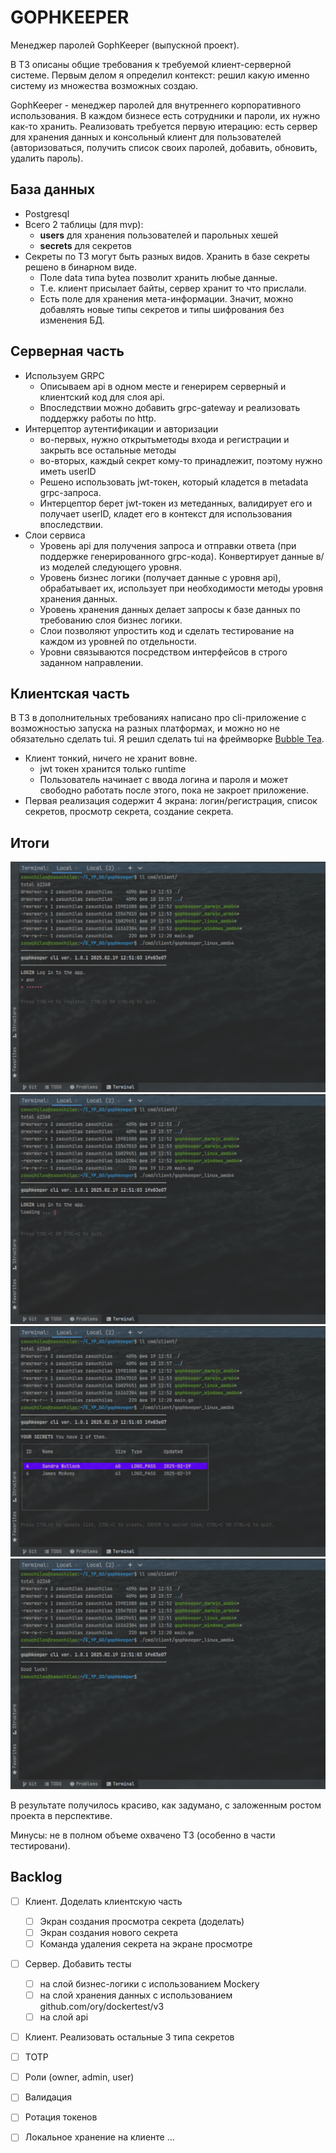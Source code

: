 # GOPHKEEPER
Менеджер паролей GophKeeper (выпускной проект).

В ТЗ описаны общие требования к требуемой клиент-серверной системе.
Первым делом я определил контекст: решил какую именно систему из множества возможных создаю.

GophKeeper - менеджер паролей для внутреннего корпоративного использования.
В каждом бизнесе есть сотрудники и пароли, их нужно как-то хранить.
Реализовать требуется первую итерацию: есть сервер для хранения данных и консольный клиент
для пользователей (авторизоваться, получить список своих паролей, добавить, обновить, удалить пароль).

## База данных

- Postgresql
- Всего 2 таблицы (для mvp):
  - **users** для хранения пользователей и парольных хешей
  - **secrets** для секретов
- Секреты по ТЗ могут быть разных видов. Хранить в базе секреты решено в бинарном виде.
  - Поле data типа bytea позволит хранить любые данные.
  - Т.е. клиент присылает байты, сервер хранит то что прислали.
  - Есть поле для хранения мета-информации. Значит, можно добавлять новые типы секретов и типы шифрования без изменения БД.

## Серверная часть

- Используем GRPC
  - Описываем api в одном месте и генерирем серверный и клиентский код для слоя api.
  - Впоследствии можно добавить grpc-gateway и реализовать поддержку работы по http.
- Интерцептор аутентификации и авторизации
  - во-первых, нужно открытьметоды входа и регистрации и закрыть все остальные методы
  - во-вторых, каждый секрет кому-то принадлежит, поэтому нужно иметь userID
  - Решено использовать jwt-токен, который кладется в metadata grpc-запроса.
  - Интерцептор берет jwt-токен из метеданных, валидирует его и получает userID, кладет его в контекст для использования впоследствии.
- Слои сервиса
  - Уровень api для получения запроса и отправки ответа (при поддержке генерированного grpc-кода). Конвертирует данные в/из моделей следующего уровня.
  - Уровень бизнес логики (получает данные с уровня api), обрабатывает их, использует при необходимости методы уровня хранения данных.
  - Уровень хранения данных делает запросы к базе данных по требованию слоя бизнес логики.
  - Слои позволяют упростить код и сделать тестирование на каждом из уровней по отдельности.
  - Уровни связываются посредством интерфейсов в строго заданном направлении.

## Клиентская часть

В ТЗ в дополнительных требованиях написано про cli-приложение
с возможностью запуска на разных платформах, и можно но не обязательно сделать tui.
Я решил сделать tui на фреймворке [Bubble Tea](https://github.com/charmbracelet/bubbletea).

- Клиент тонкий, ничего не хранит вовне.
  - jwt токен хранится только runtime
  - Пользователь начинает с ввода логина и пароля и может свободно работать после этого, пока не закроет приложение.
- Первая реализация содержит 4 экрана: логин/регистрация, список секретов, просмотр секрета, создание секрета.

## Итоги

![](doc/scr1_auth.png)  
![](doc/scr2_loading.png)  
![](doc/scr3_list.png)  
![](doc/scr4_quit.png)  

В результате получилось красиво, как задумано, с заложенным ростом проекта в перспективе.

Минусы: не в полном объеме охвачено ТЗ (особенно в части тестировани).

## Backlog

- [ ] Клиент. Доделать клиентскую часть
  - [ ] Экран создания просмотра секрета (доделать)
  - [ ] Экран создания нового секрета
  - [ ] Команда удаления секрета на экране просмотре
- [ ] Сервер. Добавить тесты
  - [ ] на слой бизнес-логики с использованием Mockery
  - [ ] на слой хранения данных с использованием github.com/ory/dockertest/v3
  - [ ] на слой api
- [ ] Клиент. Реализовать остальные 3 типа секретов
- [ ] TOTP
- [ ] Роли (owner, admin, user)
- [ ] Валидация
- [ ] Ротация токенов
- [ ] Локальное хранение на клиенте
...

